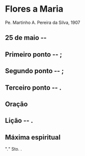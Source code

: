 # Flores a Maria
Pe. Martinho A. Pereira da Silva, 1907

## 25 de  maio -- 

## Primeiro ponto -- ;



## Segundo ponto -- ;



## Terceiro ponto -- .



## Oração



## Lição -- .

## Máxima espiritual

"_._" Sto. .
